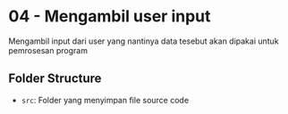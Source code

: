 # 04 - Mengambil user input

Mengambil input dari user yang nantinya data tesebut akan dipakai untuk pemrosesan program

## Folder Structure

- `src`: Folder yang menyimpan file source code